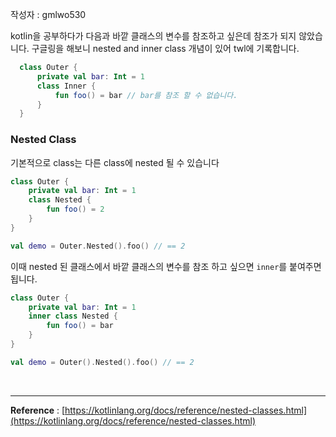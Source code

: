작성자 : gmlwo530

kotlin을 공부하다가 다음과 바깥 클래스의 변수를 참조하고 싶은데 참조가 되지 않았습니다.
구글링을 해보니 nested and inner class 개념이 있어 twl에 기록합니다.

```kotlin
  class Outer {
      private val bar: Int = 1
      class Inner {
          fun foo() = bar // bar를 참조 할 수 없습니다.
      }
  }
```

### Nested Class
기본적으로 class는 다른 class에 nested 될 수 있습니다

```kotlin
class Outer {
    private val bar: Int = 1
    class Nested {
        fun foo() = 2
    }
}

val demo = Outer.Nested().foo() // == 2
```

이때 nested 된 클래스에서 바깥 클래스의 변수를 참조 하고 싶으면 `inner`를 붙여주면 됩니다.

```kotlin
class Outer {
    private val bar: Int = 1
    inner class Nested {
        fun foo() = bar
    }
}

val demo = Outer().Nested().foo() // == 2
```
<br>

---
**Reference** : [https://kotlinlang.org/docs/reference/nested-classes.html](https://kotlinlang.org/docs/reference/nested-classes.html)
